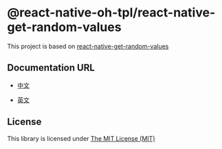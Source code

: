 # @react-native-oh-tpl/react-native-get-random-values

This project is based on [react-native-get-random-values](https://github.com/LinusU/react-native-get-random-values)

## Documentation URL

- [中文](https://gitee.com/react-native-oh-library/usage-docs/blob/master/zh-cn/react-native-get-random-values.md)

- [英文](https://gitee.com/react-native-oh-library/usage-docs/blob/master/en/react-native-get-random-values.md)

## License

This library is licensed under [The MIT License (MIT)](https://github.com/LinusU/react-native-get-random-values/blob/master/LICENSE) 
